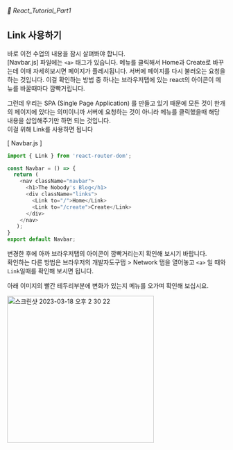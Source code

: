###### 🌵 React_Tutorial_Part1

## Link 사용하기 

바로 이전 수업의 내용을 잠시 살펴봐야 합니다.  
[Navbar.js] 파일에는 ```<a>``` 태그가 있습니다.  메뉴를 클릭해서 Home과 Create로 바꾸는데 이때 자세히보시면 페이지가 플레시됩니다. 서버에 페이지를 다시 불러오는 요청을 하는 것입니다. 
이걸 확인하는 방법 중 하나는 브라우저탭에 있는 react의 아이콘이 메뉴를 바꿀때마다 깜빡거립니다.  

그런데 우리는 SPA (Single Page Application) 를 만들고 있기 때문에 모든 것이 한개의 페이지에 있다는 의미이니까 서버에 요청하는 것이 아니라 메뉴를 클릭했을때 해당 내용을 삽입해주기만 하면 되는 것입니다.   
이걸 위해 Link를 사용하면 됩니다

[ Navbar.js ]
```javascript
import { Link } from 'react-router-dom';

const Navbar = () => {
  return ( 
    <nav className="navbar">
      <h1>The Nobody's Blog</h1>
      <div className="links">
        <Link to="/">Home</Link>
        <Link to="/create">Create</Link>
      </div>
    </nav>
   );
}
export default Navbar;
```
변경한 후에 아까 브라우저탭의 아이콘이 깜빡거리는지 확인해 보시기 바랍니다.   
확인하는 다른 방법은 브라우저의 개발자도구탭 > Network 탭을 열어놓고 ```<a>``` 일 때와  ```Link```일때를 확인해 보시면 됩니다.  

아래 이미지의 빨간 테두리부분에 변화가 있는지 메뉴를 오가며 확인해 보십시요. 

<img width="338" alt="스크린샷 2023-03-18 오후 2 30 22" src="https://user-images.githubusercontent.com/48478079/226087216-8c3df23f-d887-4390-aee6-3cf99b530da6.png">

